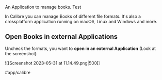 An Application to manage books. Test


In Calibre you can manage Books of different file formats. It's also a crossplatform application running on macOS, Linux and Windows and more. 

## Open Books in external Applications

Uncheck the formats, you want to **open in an external Application** (Look at the screenshot)

![[Screenshot 2023-05-31 at 11.14.49.png|500]]

#app/calibre